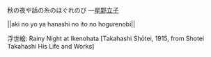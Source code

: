 秋の夜や話の糸のほぐれのび
—[星野立子](https://ja.wikipedia.org/wiki/星野立子)

||aki no yo ya hanashi no ito no hogurenobi||

浮世絵: Rainy Night at Ikenohata [Takahashi Shōtei, 1915, from Shotei Takahashi His Life and Works]